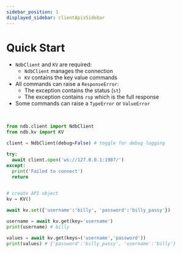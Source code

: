 ```yaml
---
sidebar_position: 1
displayed_sidebar: clientApisSidebar
---
```


# Quick Start

- `NdbClient` and `KV` are required:
  - `NdbClient` manages the connection
  - `KV` contains the key value commands
- All commands can raise a `ResponseError`:
  - The exception contains the status (`st`)
  - The exception contains `rsp` which is the full response
- Some commands can raise a `TypeError` or `ValueError`

<br/>

```py
from ndb.client import NdbClient
from ndb.kv import KV

client = NdbClient(debug=False) # toggle for debug logging

try:
  await client.open('ws://127.0.0.1:1987/')
except:
  print('Failed to connect')
  return

  
# create API object
kv = KV()

await kv.set({'username':'billy', 'password':'billy_passy'})

username = await kv.get(key='username')
print(username) # billy

values = await kv.get(keys=('username','password'))
print(values) # {'password':'billy_passy', 'username':'billy'}
```
